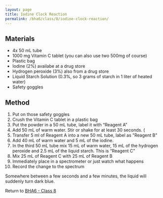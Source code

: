 ```yaml
---
layout: page
title: Iodine Clock Reaction
permalink: /bha6/class/8/iodine-clock-reaction/
---
```


## Materials

* 4x 50 mL tube
* 1000 mg Vitamin C tablet (you can also use two 500mg of course)
* Plastic bag
* Iodine (2%) availabe at a drug store
* Hydrogen peroxide (3%) also from a drug store
* Liquid Starch Solution (0.3%, so 3 grams of starch in 1 liter of heated water)
* Safety goggles

## Method

1. Put on those safety goggles
2. Crush the Vitamin C tablet in a plastic bag
3. Put the powder in a 50 mL tube, label it with “Reagent A”
4. Add 50 mL of warm water. Stir or shake for at least 30 seconds. (
5. Transfer 5 ml of Reagent A into a new 50 mL tube, label as "Reagent B"
6. Add 40 mL of warm water and 5 mL of the iodine.
7. In the third 50 mL tube mix 15 mL of warm water, 15 mL of the hydrogen peroxide and 2.5 mL of the liquid starch. This is “Reagent C”
8. Mix 25 mL of Reagent C with 25 mL of Reagent B
9. Immediately place in a spectrometer or just watch what happens
10. Record the change to the spectrum

Somewhere between a few seconds and a few minutes, the liquid will suddenly turn dark blue.

Return to [BHA6 - Class 8](/bha6/class/8/)
